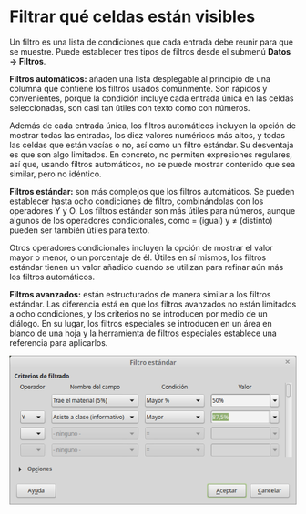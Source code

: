 
# Filtrar qué celdas están visibles

Un filtro es una lista de condiciones que cada entrada debe reunir para que se muestre. Puede establecer tres tipos de filtros desde el submenú **Datos → Filtros**.

**Filtros automáticos:** añaden una lista desplegable al principio de una columna que contiene los filtros usados comúnmente. Son rápidos y convenientes, porque la condición incluye cada entrada única en las celdas seleccionadas, son casi tan útiles con texto como con números.

Además de cada entrada única, los filtros automáticos incluyen la opción de mostrar todas las entradas, los diez valores numéricos más altos, y todas las celdas que están vacías o no, así como un filtro estándar. Su desventaja es que son algo limitados. En concreto, no permiten expresiones regulares, así que, usando filtros automáticos, no se puede mostrar contenido que sea similar, pero no idéntico.

**Filtros estándar:** son más complejos que los filtros automáticos. Se pueden establecer hasta ocho condiciones de filtro, combinándolas con los operadores Y y O. Los filtros estándar son más útiles para números, aunque algunos de los operadores condicionales, como = (igual) y ≠ (distinto) pueden ser también útiles para texto.

Otros operadores condicionales incluyen la opción de mostrar el valor mayor o menor, o un porcentaje de él. Útiles en sí mismos, los filtros estándar tienen un valor añadido cuando se utilizan para refinar aún más los filtros automáticos.

**Filtros avanzados:** están estructurados de manera similar a los filtros estándar. Las diferencia está en que los filtros avanzados no están limitados a ocho condiciones, y los criterios no se introducen por medio de un diálogo. En su lugar, los filtros especiales se introducen en un área en blanco de una hoja y la herramienta de filtros especiales establece una referencia para aplicarlos.

![](https://raw.githubusercontent.com/catedu/libreOffice-la-suite-ofimatica-libre/master/img/Filtro_estandar_314.png)
